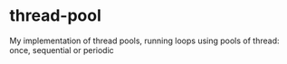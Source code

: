 # thread-pool
My implementation of thread pools, running loops using pools of thread: once, sequential or periodic
